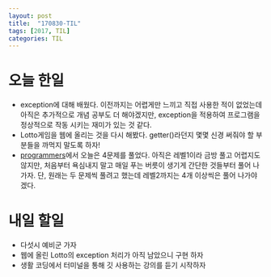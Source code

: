 ```yaml
---
layout: post
title:  "170830-TIL"
tags: [2017, TIL]
categories: TIL
---
```

오늘 한일
========
- exception에 대해 배웠다. 이전까지는 어렵게만 느끼고 직접 사용한 적이 없었는데 아직은 추가적으로 개념 공부도 더 해야겠지만, exception을 적용하여 프로그램을 정상적으로 작동 시키는 재미가 있는 것 같다.
- Lotto게임을 웹에 올리는 것을 다시 해봤다. getter()라던지 몇몇 신경 써줘야 할 부분들을 까먹지 말도록 하자!
- [programmers](https://programmers.co.kr/learn/challenges)에서 오늘은 4문제를 풀었다. 아직은 레벨1이라 금방 풀고 어렵지도 않지만, 처음부터 욕심내지 말고 매일 푸는 버릇이 생기게 간단한 것들부터 풀어 나가자. 단, 원래는 두 문제씩 풀려고 했는데 레벨2까지는 4개 이상씩은 풀어 나가야 겠다.

내일 할일
=======
- 다섯시 예비군 가자
- 웹에 올린 Lotto의 exception 처리가 아직 남았으니 구현 하자
- 생활 코딩에서 터미널을 통해 깃 사용하는 강의를 듣기 시작하자

